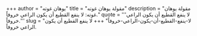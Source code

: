 +++
author = "يوهان غوته"
title = "مقولة يوهان غوته"
description = "مقولة يوهان غوته: لا ينفع القطيع أن يكون الراعي خروفاً."
quote = '''لا ينفع القطيع أن يكون الراعي خروفاً.''' 
slug = "لا-ينفع-القطيع-أن-يكون-الراعي-خروفاً"
+++
لا ينفع القطيع أن يكون الراعي خروفاً.

